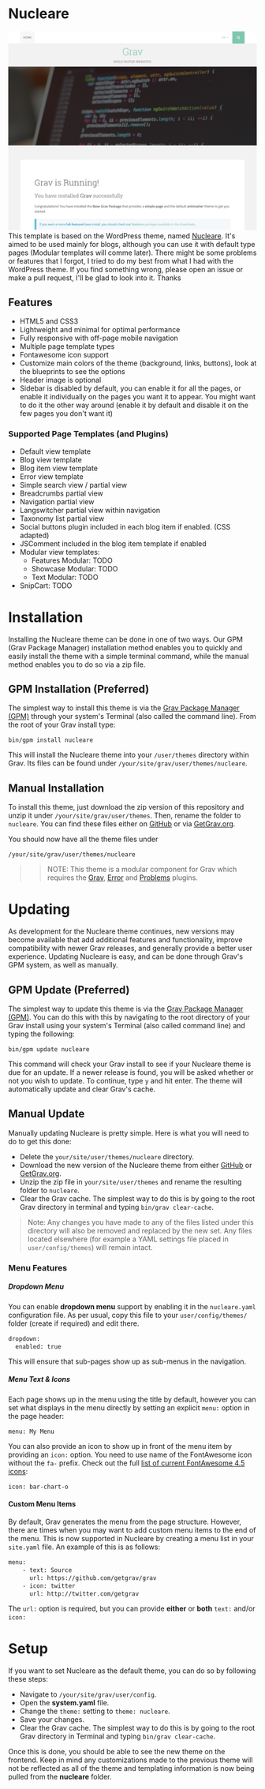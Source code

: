 # Nucleare

![Nucleare](assets/readme_1.png)
This template is based on the WordPress theme, named [Nucleare](https://wordpress.com/themes/nucleare/).
It's aimed to be used mainly for blogs, although you can use it with default type pages (Modular templates will comme later).
There might be some problems or features that I forgot, I tried to do my best from what I had with the WordPress theme. If you find something wrong, please open an issue or make a pull request, I'll be glad to look into it. Thanks

## Features

* HTML5 and CSS3
* Lightweight and minimal for optimal performance
* Fully responsive with off-page mobile navigation
* Multiple page template types
* Fontawesome icon support
* Customize main colors of the theme (background, links, buttons), look at the blueprints to see the options
* Header image is optional
* Sidebar is disabled by default, you can enable it for all the pages, or enable it individually on the pages you want it to appear. You might want to do it the other way around (enable it by default and disable it on the few pages you don't want it)

### Supported Page Templates (and Plugins)

* Default view template
* Blog view template
* Blog item view template
* Error view template
* Simple search view / partial view
* Breadcrumbs partial view
* Navigation partial view
* Langswitcher partial view within navigation
* Taxonomy list partial view
* Social buttons plugin included in each blog item if enabled. (CSS adapted)
* JSComment included in the blog item template if enabled
* Modular view templates:
  * Features Modular: TODO
  * Showcase Modular: TODO
  * Text Modular: TODO
* SnipCart: TODO

# Installation

Installing the Nucleare theme can be done in one of two ways. Our GPM (Grav Package Manager) installation method enables you to quickly and easily install the theme with a simple terminal command, while the manual method enables you to do so via a zip file. 


## GPM Installation (Preferred)

The simplest way to install this theme is via the [Grav Package Manager (GPM)](http://learn.getgrav.org/advanced/grav-gpm) through your system's Terminal (also called the command line).  From the root of your Grav install type:

    bin/gpm install nucleare

This will install the Nucleare theme into your `/user/themes` directory within Grav. Its files can be found under `/your/site/grav/user/themes/nucleare`.

## Manual Installation

To install this theme, just download the zip version of this repository and unzip it under `/your/site/grav/user/themes`. Then, rename the folder to `nucleare`. You can find these files either on [GitHub](https://github.com/birssan/grav-theme-nucleare) or via [GetGrav.org](http://getgrav.org/downloads/themes).

You should now have all the theme files under

    /your/site/grav/user/themes/nucleare

>> NOTE: This theme is a modular component for Grav which requires the [Grav](http://github.com/getgrav/grav), [Error](https://github.com/getgrav/grav-theme-error) and [Problems](https://github.com/getgrav/grav-plugin-problems) plugins.

# Updating

As development for the Nucleare theme continues, new versions may become available that add additional features and functionality, improve compatibility with newer Grav releases, and generally provide a better user experience. Updating Nucleare is easy, and can be done through Grav's GPM system, as well as manually.

## GPM Update (Preferred)

The simplest way to update this theme is via the [Grav Package Manager (GPM)](http://learn.getgrav.org/advanced/grav-gpm). You can do this with this by navigating to the root directory of your Grav install using your system's Terminal (also called command line) and typing the following:

    bin/gpm update nucleare

This command will check your Grav install to see if your Nucleare theme is due for an update. If a newer release is found, you will be asked whether or not you wish to update. To continue, type `y` and hit enter. The theme will automatically update and clear Grav's cache.

## Manual Update

Manually updating Nucleare is pretty simple. Here is what you will need to do to get this done:

* Delete the `your/site/user/themes/nucleare` directory.
* Download the new version of the Nucleare theme from either [GitHub](https://github.com/birssan/grav-plugin-nucleare) or [GetGrav.org](http://getgrav.org/downloads/themes#extras).
* Unzip the zip file in `your/site/user/themes` and rename the resulting folder to `nucleare`.
* Clear the Grav cache. The simplest way to do this is by going to the root Grav directory in terminal and typing `bin/grav clear-cache`.

> Note: Any changes you have made to any of the files listed under this directory will also be removed and replaced by the new set. Any files located elsewhere (for example a YAML settings file placed in `user/config/themes`) will remain intact.


### Menu Features

##### Dropdown Menu

You can enable **dropdown menu** support by enabling it in the `nucleare.yaml` configuration file. As per usual, copy this file to your `user/config/themes/` folder (create if required) and edit there.

```
dropdown:
  enabled: true
```

This will ensure that sub-pages show up as sub-menus in the navigation.

##### Menu Text & Icons

Each page shows up in the menu using the title by default, however you can set what displays in the menu directly by setting an explicit `menu:` option in the page header:

```
menu: My Menu
```

You can also provide an icon to show up in front of the menu item by providing an `icon:` option.  You need to use name of the FontAwesome icon without the `fa-` prefix.  Check out the full [list of current FontAwesome 4.5 icons](http://fortawesome.github.io/Font-Awesome/icons/):

```
icon: bar-chart-o
```

#### Custom Menu Items

By default, Grav generates the menu from the page structure.  However, there are times when you may want to add custom menu items to the end of the menu.  This is now supported in Nucleare by creating a menu list in your `site.yaml` file.  An example of this is as follows:

```
menu:
    - text: Source
      url: https://github.com/getgrav/grav
    - icon: twitter
      url: http://twitter.com/getgrav
```

The `url:` option is required, but you can provide **either** or **both** `text:` and/or `icon:`

# Setup

If you want to set Nucleare as the default theme, you can do so by following these steps:

* Navigate to `/your/site/grav/user/config`.
* Open the **system.yaml** file.
* Change the `theme:` setting to `theme: nucleare`.
* Save your changes.
* Clear the Grav cache. The simplest way to do this is by going to the root Grav directory in Terminal and typing `bin/grav clear-cache`.

Once this is done, you should be able to see the new theme on the frontend. Keep in mind any customizations made to the previous theme will not be reflected as all of the theme and templating information is now being pulled from the **nucleare** folder.

